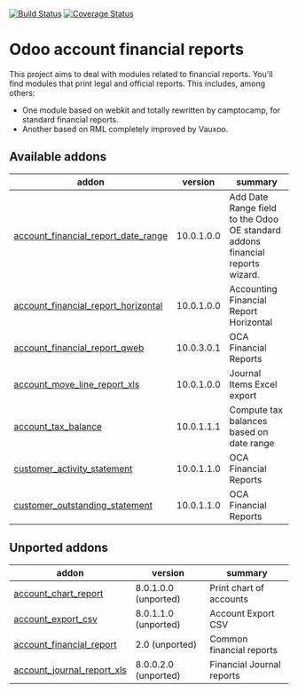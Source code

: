 [![Build Status](https://travis-ci.org/OCA/account-financial-reporting.svg?branch=10.0)](https://travis-ci.org/OCA/account-financial-reporting)
[![Coverage Status](https://coveralls.io/repos/OCA/account-financial-reporting/badge.png?branch=10.0)](https://coveralls.io/r/OCA/account-financial-reporting?branch=10.0)

Odoo account financial reports
==============================

This project aims to deal with modules related to financial reports. You'll 
find modules that print legal and official reports. This includes, among 
others:

* One module based on webkit and totally rewritten by camptocamp, for standard
  financial reports.
* Another based on RML completely improved by Vauxoo.


[//]: # (addons)

Available addons
----------------
addon | version | summary
--- | --- | ---
[account_financial_report_date_range](account_financial_report_date_range/) | 10.0.1.0.0 | Add Date Range field to the Odoo OE standard addons financial reports wizard.
[account_financial_report_horizontal](account_financial_report_horizontal/) | 10.0.1.0.0 | Accounting Financial Report Horizontal
[account_financial_report_qweb](account_financial_report_qweb/) | 10.0.3.0.1 | OCA Financial Reports
[account_move_line_report_xls](account_move_line_report_xls/) | 10.0.1.0.0 | Journal Items Excel export
[account_tax_balance](account_tax_balance/) | 10.0.1.1.1 | Compute tax balances based on date range
[customer_activity_statement](customer_activity_statement/) | 10.0.1.1.0 | OCA Financial Reports
[customer_outstanding_statement](customer_outstanding_statement/) | 10.0.1.1.0 | OCA Financial Reports


Unported addons
---------------
addon | version | summary
--- | --- | ---
[account_chart_report](account_chart_report/) | 8.0.1.0.0 (unported) | Print chart of accounts
[account_export_csv](account_export_csv/) | 8.0.1.1.0 (unported) | Account Export CSV
[account_financial_report](account_financial_report/) | 2.0 (unported) | Common financial reports
[account_journal_report_xls](account_journal_report_xls/) | 8.0.0.2.0 (unported) | Financial Journal reports

[//]: # (end addons)

